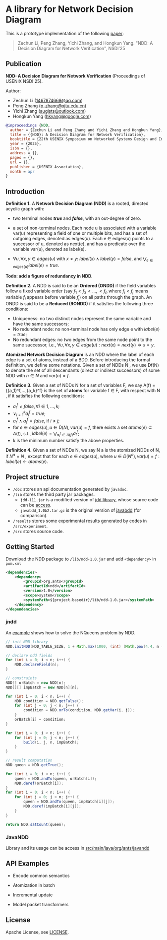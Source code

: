 # A library for Network Decision Diagram

This is a prototype implementation of the following [paper]():

> Zechun Li, Peng Zhang, Yichi Zhang, and Hongkun Yang. "NDD: A Decision Diagram for Network Verification", NSDI'25

## Publication

**NDD: A Decision Diagram for Network Verification** (Proceedings of USENIX NSDI'25).

Author:
- Zechun Li (1467874668@qq.com)
- Peng Zhang (p-zhang@xjtu.edu.cn)
- Yichi Zhang (augists@outlook.com)
- Hongkun Yang (hkyang@google.com)

```bibtex
@inproceedings {NDD,
  author = {Zechun Li and Peng Zhang and Yichi Zhang and Hongkun Yang},
  title = {{NDD}: A Decision Diagram for Network Verification},
  booktitle = {22th USENIX Symposium on Networked Systems Design and Implementation (NSDI 25)},
  year = {2025},
  isbn = {},
  address = {},
  pages = {},
  url = {},
  publisher = {USENIX Association},
  month = apr
}
```

## Introduction

**Definition 1.** A **Network Decision Diagram (NDD)** is a rooted, directed acyclic graph with:

- two terminal nodes ***true*** and ***false***, with an out-degree of zero.

- a set of non-terminal nodes. Each node u is associated with a variable var(u) representing a field of one or multiple bits, and has a set of outgoing edges, denoted as edges(u). Each e $\in$ edges(u) points to a successor of u, denoted as next(e), and has a predicate over the variable var(u), denoted as label(e).

- $\forall u, \forall x, y \in edges(u)$ with $x \ne y$: $label(x)\wedge label(y) = false$, and $\bigvee_{e \in edges(u)}label(e) = true$.

**Todo: add a figure of redundancy in NDD.**

**Definition 2.** A NDD is said to be an **Ordered (ONDD)** if the field variables follow a fixed variable order
(say $f_1 < f_2 < ...,< f_n$ where $f_i < f_j$ means variable $f_i$ appears before variable $f_j$) on all paths through the graph. An ONDD is said to be a **Reduced (RONDD)** if it satisfies the following three conditions:
- Uniqueness: no two distinct nodes represent the same variable and have the same successors;
- No redundant node: no non-terminal node has only edge e with $label(e) = true$;
- No redundant edges: no two edges from the same node point to the same successor, i.e., $\forall u,\forall x, y \in edge(u) : next(x) = next(y) \Rightarrow x = y$.

**Atomized Network Decision Diagram** is an NDD where the label of each edge is a set of atoms, instead of a BDD. Before introducing the formal definition, we define some notations. Given a set of NDDs N , we use Df(N) to denote the set of  all descendants (direct or indirect successors) of some NDD with $n \in N$ and $var(n) = f$.

**Definition 3.** Given a set of NDDs N for a set of variables F, we say A(f) = {{a_1}^f,...,{a_k}^f} is the set of **atoms** for variable f ∈ F, with respect with N , if it satisfies the following conditions:
- $a_i^f \ne false,\forall i ∈ {1,..., k}$;
- $\vee_{i=1}^k a_i^f = true$;
- $a_i^f∧a_j^f = false$, if $i \ne j$;
- for $e \in edges(u), u \in D(N), var(u) = f$, there exists a set $atoms(e) \subset A(f)$, s.t., $label(e) = \bigvee_{a_i^f∈A(f)}a_i^f$;
- k is the minimum number satisfy the above properties.

**Definition 4.** Given a set of NDDs N, we say N a is the atomized NDDs of N, if $N^a = N$ , except that for each $e \in edges(u)$, where $u \in D(N^a), var(u) = f: label(e) \leftarrow atoms(e)$.

## Project structure

- `/doc` stores an api documentation generated by `javadoc`.
- `/lib` stores the third party jar packages.
    - `jdd-111.jar` is a modified version of [jdd library](https://bitbucket.org/vahidi/jdd), whose source code can be [access](https://github.com/Augists/jdd).
    - `javabdd_1.0b2.tar.gz` is the original version of [javabdd](https://sourceforge.net/projects/javabdd/) (for comparison).
- `/results` stores some experimental results generated by codes in `/src/experiment`.
- `/src` stores source code.

## Getting Started

Download the NDD package to `/lib/ndd-1.0.jar` and add `<dependency>` in `pom.xml`

```xml
<dependencies>
    <dependency>
        <groupId>org.ants</groupId>
        <artifactId>ndd</artifactId>
        <version>1.0</version>
        <scope>system</scope>
        <systemPath>${project.basedir}/lib/ndd-1.0.jar</systemPath>
    </dependency>
</dependencies>
```

### jndd

An [example](/src/main/java/application/nqueen/NDDSolution.java) shows how to solve the NQueens problem by NDD.

```java
// init NDD library
NDD.initNDD(NDD_TABLE_SIZE, 1 + Math.max(1000, (int) (Math.pow(4.4, n - 6)) * 1000), 10000);

// declare ndd fields
for (int i = 0; i < n; i++) {
    NDD.declareField(n);
}

// constraints
NDD[] orBatch = new NDD[n];
NDD[][] impBatch = new NDD[n][n];

for (int i = 0; i < n; i++) {
    NDD condition = NDD.getFalse();
    for (int j = 0; j < n; j++) {
        condition = NDD.orTo(condition, NDD.getVar(i, j));
    }
    orBatch[i] = condition;
}

for (int i = 0; i < n; i++) {
    for (int j = 0; j < n; j++) {
        build(i, j, n, impBatch);
	}
}

// result computation
NDD queen = NDD.getTrue();

for (int i = 0; i < n; i++) {
    queen = NDD.andTo(queen, orBatch[i]);
    NDD.deref(orBatch[i]);
}
for (int i = 0; i < n; i++) {
    for (int j = 0; j < n; j++) {
        queen = NDD.andTo(queen, impBatch[i][j]);
        NDD.deref(impBatch[i][j]);
    }
}

return NDD.satCount(queen);
```

### JavaNDD

Library and its usage can be access in [src/main/java/org/ants/javandd](src/main/java/org/ants/javandd/README.md)

## API Examples

- Encode common semantics

- Atomization in batch

- Incremental update

- Model packet transformers

## License

Apache License, see [LICENSE](LICENSE).
